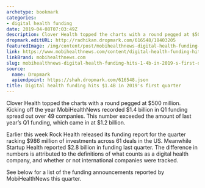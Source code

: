 ```yaml
---
archetype: bookmark
categories:
- digital health funding
date: 2019-04-08T07:03:49Z
description: Clover Health topped the charts with a round pegged at $500 million.
dropmark.editURL: http://radhikan.dropmark.com/616548/18403205
featuredImage: /img/content/post/mobihealthnews-digital-health-funding-hits-1-4b-in-2019-s-first-quarter.jpg
link: https://www.mobihealthnews.com/content/digital-health-funding-hits-14b-2019s-first-quarter
linkBrand: mobihealthnews.com
slug: mobihealthnews-digital-health-funding-hits-1-4b-in-2019-s-first-quarter
source:
  name: Dropmark
  apiendpoint: https://shah.dropmark.com/616548.json
title: Digital health funding hits $1.4B in 2019's first quarter
---
```

Clover Health topped the charts with a round pegged at $500 million. Kicking off the year MobiHealthNews recorded $1.4 billion in Q1 funding spread out over 49 companies. This number exceeded the amount of last year’s Q1 funding, which came in at $1.2 billion.
 
Earlier this week Rock Health released its funding report for the quarter racking $986 million of investments across 61 deals in the US. Meanwhile Startup Health reported $2.8 billion in funding last quarter. The difference in numbers is attributed to the definitions of what counts as a digital health company, and whether or not international companies were tracked.
 
See below for a list of the funding announcements reported by MobiHealthNews this quarter.
 

